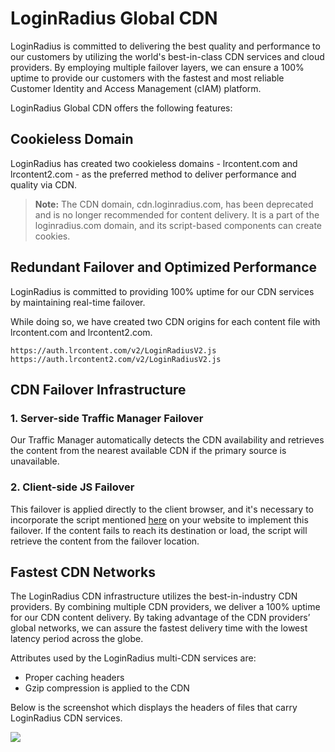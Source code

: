 # LoginRadius Global CDN 


LoginRadius is committed to delivering the best quality and performance to our customers by utilizing the world's best-in-class CDN services and cloud providers. By employing multiple failover layers, we can ensure a 100% uptime to provide our customers with the fastest and most reliable Customer Identity and Access Management (cIAM) platform.

LoginRadius Global CDN offers the following features:


## Cookieless Domain

LoginRadius has created two cookieless domains - lrcontent.com and lrcontent2.com - as the preferred method to deliver performance and quality via CDN. 


> **Note:** The CDN domain, cdn.loginradius.com, has been deprecated and is no longer recommended for content delivery. It is a part of the loginradius.com domain, and its script-based components can create cookies.

## Redundant Failover and Optimized Performance

LoginRadius is committed to providing 100% uptime for our CDN services by maintaining real-time failover.

While doing so, we have created two CDN origins for each content file with lrcontent.com and lrcontent2.com.

```
https://auth.lrcontent.com/v2/LoginRadiusV2.js
https://auth.lrcontent2.com/v2/LoginRadiusV2.js
```

## CDN Failover Infrastructure


### 1. Server-side Traffic Manager Failover

Our Traffic Manager automatically detects the  CDN availability and retrieves the content from the nearest available CDN if the primary source is unavailable.

### 2.  Client-side JS Failover

This failover is applied directly to the client browser, and it's necessary to incorporate the script mentioned [here](https://www.loginradius.com/docs/api/v2/user-registration/user-registration-getting-started#initializationofloginradiusobject3) on your website to implement this failover. If the content fails to reach its destination or load, the script will retrieve the content from the failover location.



## Fastest CDN Networks

The LoginRadius CDN infrastructure utilizes the best-in-industry CDN providers. By combining multiple CDN providers, we deliver a 100% uptime for our CDN content delivery. By taking advantage of the CDN providers’ global networks, we can assure the fastest delivery time with the lowest latency period across the globe.


Attributes used by the LoginRadius multi-CDN services are:

- Proper caching headers
- Gzip compression is applied to the CDN

Below is the screenshot which displays the headers of files that carry LoginRadius CDN services.


![](https://apidocs.lrcontent.com/images/LoginRadius-cdn_63945a968049519288.07452213.png "")

